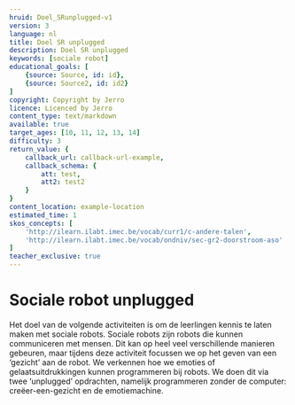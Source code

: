 ```yaml
---
hruid: Doel_SRunplugged-v1
version: 3
language: nl
title: Doel SR unplugged
description: Doel SR unplugged
keywords: [sociale robot]
educational_goals: [
    {source: Source, id: id}, 
    {source: Source2, id: id2}
]
copyright: Copyright by Jerro
licence: Licenced by Jerro
content_type: text/markdown
available: true
target_ages: [10, 11, 12, 13, 14]
difficulty: 3
return_value: {
    callback_url: callback-url-example,
    callback_schema: {
        att: test,
        att2: test2
    }
}
content_location: example-location
estimated_time: 1
skos_concepts: [
    'http://ilearn.ilabt.imec.be/vocab/curr1/c-andere-talen', 
    'http://ilearn.ilabt.imec.be/vocab/ondniv/sec-gr2-doorstroom-aso'
]
teacher_exclusive: true
---
```


# Sociale robot unplugged

Het doel van de volgende activiteiten is om de leerlingen kennis te laten maken met sociale robots. Sociale robots zijn robots die kunnen communiceren met mensen. Dit kan op heel veel verschillende manieren gebeuren, maar tijdens deze activiteit focussen we op het geven van een ‘gezicht’ aan de robot. We verkennen hoe we emoties of gelaatsuitdrukkingen kunnen programmeren bij robots. We doen dit via twee ‘unplugged’ opdrachten, namelijk programmeren zonder de computer: creëer-een-gezicht en de emotiemachine. 